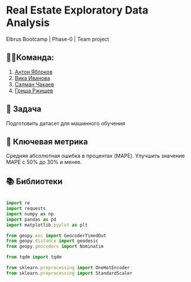 # Real Estate Exploratory Data Analysis
Elbrus Bootcamp | Phase-0 | Team project


## 🦸‍♂️Команда:
1. [Антон Яблоков](https://github.com/AntNikYab)
2. [Вика Иванова](https://github.com/Vikaska031)
3. [Салман Чакаев](https://github.com/veidlink)
4. [Гриша Ржищев](https://github.com/Rzhischev)

## 🎯 Задача
Подготовить датасет для машинного обучения

## 📐 Ключевая метрика
Средняя абсолютная ошибка в процентах (MAPE). 
Улучшить значение MAPE с 50% до 30% и менее.

## 📚 Библиотеки 

```typescript

import re
import requests
import numpy as np
import pandas as pd
import matplotlib.pyplot as plt

from geopy.exc import GeocoderTimedOut
from geopy.distance import geodesic
from geopy.geocoders import Nominatim

from tqdm import tqdm

from sklearn.preprocessing import OneHotEncoder
from sklearn.preprocessing import StandardScaler
```
